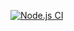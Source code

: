 [![Node.js CI](https://github.com/n-ramos/web-notify-site/actions/workflows/node.js.yml/badge.svg)](https://github.com/n-ramos/web-notify-site/actions/workflows/node.js.yml)
